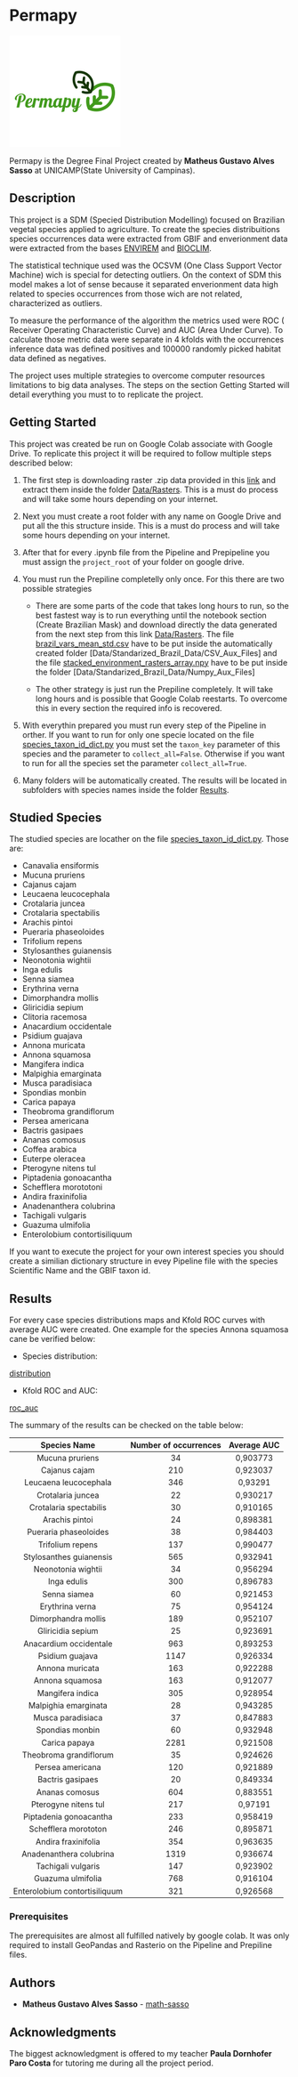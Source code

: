 # Permapy

![permapy](./Imgs/logo_permapy.png)

Permapy is the Degree Final Project created by <b>Matheus Gustavo Alves Sasso</b> at UNICAMP(State University of Campinas).

## Description

This project is a SDM (Specied Distribution Modelling) focused on Brazilian vegetal species applied to agriculture. To create the species distribuitions species occurrences data were extracted from GBIF and enverionment data were extracted from the bases [ENVIREM](https://envirem.github.io/) and [BIOCLIM](https://www.worldclim.org/data/worldclim21.html).

The statistical technique used was the OCSVM (One Class Support Vector Machine) wich is special for detecting outliers. On the context of SDM this model makes a lot of sense because it separated enverionment data high related to species occurrences from those wich are not related, characterized as outliers.

To measure the performance of the algorithm the metrics used were ROC ( Receiver Operating Characteristic Curve) and AUC (Area Under Curve). To calculate those metric data were separate in 4 kfolds with the occurrences inference data was defined positives and 100000 randomly picked habitat data defined as negatives.

The project uses multiple strategies to overcome computer resources limitations to big data analyses. The steps on the section Getting Started will detail everything you must to to replicate the project.

## Getting Started


This project was created be run on Google Colab associate with Google Drive. To replicate this project it will be required to follow multiple steps described below:

1.	The first step is downloading raster .zip data provided in this [link](https://drive.google.com/drive/folders/10zYwG72yQlPUtVoZs5zb8SExdrlTKlKD?usp=sharing) and extract them inside the folder [Data/Rasters](Data/Rasters). This is a must do process and will take some hours depending on your internet.

2.	Next you must create a root folder with any name on Google Drive and put all the this structure inside. This is a must do process and will take some hours depending on your internet.

3.	After that for every .ipynb file from the Pipeline and Prepipeline you must assign the ```project_root``` of your folder on google drive.

4. You must run the Prepiline completelly only once. For this there are two possible strategies

	*	There are some parts of the code that takes long hours to run, so the best fastest way is to run everything until the notebook section (Create Brazilian Mask) and download directly the data generated from the next step from this link [Data/Rasters](Data/Rasters). The file [brazil_vars_mean_std.csv](https://drive.google.com/file/d/1JCzOiyfg1LSE9NMbLLUDcJBC0ako0w0Z/view?usp=sharing) have to be put inside the automatically created folder [Data/Standarized_Brazil_Data/CSV_Aux_Files] and the file [stacked_environment_rasters_array.npy](https://drive.google.com/file/d/1ziNV1IBB8dC22vUNOLfLFUbsWvbSrQWx/view?usp=sharing) have to be put inside the folder [Data/Standarized_Brazil_Data/Numpy_Aux_Files]

	*	The other strategy is just run the Prepiline completely. It will take long hours and is possible that Google Colab reestarts. To overcome this in every section the required info is recovered.
	
5.	With everythin prepared you must run every step of the Pipeline in orther. If you want to run for only one specie located on the file [species_taxon_id_dict.py](utils/species_taxon_id_dict.py) you must set the ```taxon_key``` parameter of this species and the parameter to ```collect_all=False```. Otherwise if you want to run for all the species set the parameter ```collect_all=True```.

6. Many folders will be automatically created. The results will be located in subfolders with species names inside the folder [Results](/Results).



## Studied Species

The studied species are locather on the file [species_taxon_id_dict.py](utils/species_taxon_id_dict.py). Those are:

  
*	Canavalia ensiformis
*	Mucuna pruriens
*	Cajanus cajam
*	Leucaena leucocephala
*	Crotalaria juncea
*	Crotalaria spectabilis
*	Arachis pintoi
*	Pueraria phaseoloides
*	Trifolium repens
*	Stylosanthes guianensis
*	Neonotonia wightii
*	Inga edulis
*	Senna siamea
*	Erythrina verna
*	Dimorphandra mollis
*	Gliricidia sepium
*	Clitoria racemosa
*	Anacardium occidentale
*	Psidium guajava
*	Annona muricata
*	Annona squamosa
*	Mangifera indica
*	Malpighia emarginata
*	Musca paradisiaca
*	Spondias monbin
*	Carica papaya
*	Theobroma grandiflorum
*	Persea americana
*	Bactris gasipaes
*	Ananas comosus
*	Coffea arabica
*	Euterpe oleracea
*	Pterogyne nitens tul
*	Piptadenia gonoacantha
*	Schefflera morototoni
*	Andira fraxinifolia
*	Anadenanthera colubrina
*	Tachigali vulgaris
*	Guazuma ulmifolia
*	Enterolobium contortisiliquum

If you want to execute the project for your own interest species you should create a similian dictionary structure in evey Pipeline file with the species Scientific Name and the GBIF taxon id. 


## Results

For every case species distributions maps and Kfold ROC curves with average AUC were created. One example for the species Annona squamosa cane be verified below:

* Species distribution:

[distribution](./Imgs/distribution.png)

* Kfold ROC and AUC:

[roc_auc](./Imgs/roc_auc.png)

The summary of the results can be checked on the table below:

**Species Name**|**Number of occurrences**|**Average AUC**
:-----:|:-----:|:-----:
Mucuna pruriens|34|0,903773
Cajanus cajam|210|0,923037
Leucaena leucocephala|346|0,93291
Crotalaria juncea|22|0,930217
Crotalaria spectabilis|30|0,910165
Arachis pintoi|24|0,898381
Pueraria phaseoloides|38|0,984403
Trifolium repens|137|0,990477
Stylosanthes guianensis|565|0,932941
Neonotonia wightii|34|0,956294
Inga edulis|300|0,896783
Senna siamea|60|0,921453
Erythrina verna|75|0,954124
Dimorphandra mollis|189|0,952107
Gliricidia sepium|25|0,923691
Anacardium occidentale|963|0,893253
Psidium guajava|1147|0,926334
Annona muricata|163|0,922288
Annona squamosa|163|0,912077
Mangifera indica|305|0,928954
Malpighia emarginata|28|0,943285
Musca paradisiaca|37|0,847883
Spondias monbin|60|0,932948
Carica papaya|2281|0,921508
Theobroma grandiflorum|35|0,924626
Persea americana|120|0,921889
Bactris gasipaes|20|0,849334
Ananas comosus|604|0,883551
Pterogyne nitens tul|217|0,97191
Piptadenia gonoacantha|233|0,958419
Schefflera morototon|246|0,895871
Andira fraxinifolia|354|0,963635
Anadenanthera colubrina|1319|0,936674
Tachigali vulgaris|147|0,923902
Guazuma ulmifolia|768|0,916104
Enterolobium contortisiliquum|321|0,926568


### Prerequisites

The prerequisites are almost all fulfilled natively by google colab. It was only required to install GeoPandas and Rasterio on the Pipeline and Prepiline files.



## Authors

* **Matheus Gustavo Alves Sasso** - [math-sasso](https://github.com/math-sasso)

## Acknowledgments

The biggest acknowledgment is offered to my teacher <b>Paula Dornhofer Paro Costa</b> for tutoring me during all the project period.